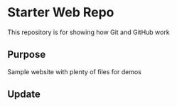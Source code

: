 # Starter Web Repo

This repository is for showing how Git and GitHub work

## Purpose

Sample website with plenty of files for demos

## Update